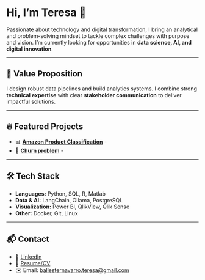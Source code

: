 # Hi, I’m Teresa 👋

Passionate about technology and digital transformation, I bring an analytical and problem-solving mindset to tackle complex challenges with purpose and vision. I’m currently looking for opportunities in **data science, AI, and digital innovation**.

-----

## 🚀 Value Proposition
I design robust data pipelines and build analytics systems.
I combine strong **technical expertise** with clear **stakeholder communication** to deliver impactful solutions.

-----

## 🔥 Featured Projects
- 📊 [**Amazon Product Classification**](link-to-repo) -
- 🤖 [**Churn problem**](link-to-repo) - 

-----

## 🛠️ Tech Stack
- **Languages:** Python, SQL, R, Matlab  
- **Data & AI:** LangChain, Ollama, PostgreSQL 
- **Visualization:** Power BI, QlikView, Qlik Sense
- **Other:** Docker, Git, Linux  

-----

## 📬 Contact
- 💼 [LinkedIn]([https://www.linkedin.com/in/your-link](https://www.linkedin.com/in/teresa-ballester-navarro/))  
- 📄 [Resume/CV](./CV_BallesterNavarro_Teresa.pdf)  
- ✉️ Email: ballesternavarro.teresa@gmail.com

